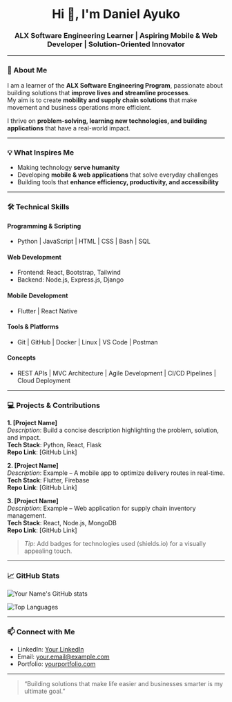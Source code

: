 <h1 align="center">Hi 👋, I'm Daniel Ayuko</h1>
<h3 align="center">ALX Software Engineering Learner | Aspiring Mobile & Web Developer | Solution-Oriented Innovator</h3>

---

### 🌟 About Me
I am a learner of the **ALX Software Engineering Program**, passionate about building solutions that **improve lives and streamline processes**.  
My aim is to create **mobility and supply chain solutions** that make movement and business operations more efficient.  

I thrive on **problem-solving, learning new technologies, and building applications** that have a real-world impact.

---

### 💡 What Inspires Me
- Making technology **serve humanity**  
- Developing **mobile & web applications** that solve everyday challenges  
- Building tools that **enhance efficiency, productivity, and accessibility**  

---

### 🛠️ Technical Skills
#### Programming & Scripting
- Python | JavaScript | HTML | CSS | Bash | SQL  

#### Web Development
- Frontend: React, Bootstrap, Tailwind  
- Backend: Node.js, Express.js, Django  

#### Mobile Development
- Flutter | React Native  

#### Tools & Platforms
- Git | GitHub | Docker | Linux | VS Code | Postman  

#### Concepts
- REST APIs | MVC Architecture | Agile Development | CI/CD Pipelines | Cloud Deployment  

---

### 💻 Projects & Contributions
**1. [Project Name]**  
_Description_: Build a concise description highlighting the problem, solution, and impact.  
**Tech Stack**: Python, React, Flask  
**Repo Link**: [GitHub Link]

**2. [Project Name]**  
_Description_: Example – A mobile app to optimize delivery routes in real-time.  
**Tech Stack**: Flutter, Firebase  
**Repo Link**: [GitHub Link]

**3. [Project Name]**  
_Description_: Example – Web application for supply chain inventory management.  
**Tech Stack**: React, Node.js, MongoDB  
**Repo Link**: [GitHub Link]

> *Tip:* Add badges for technologies used (shields.io) for a visually appealing touch.

---

### 📈 GitHub Stats
![Your Name's GitHub stats](https://github-readme-stats.vercel.app/api?username=YOUR_GITHUB_USERNAME&show_icons=true&hide_border=true&theme=radical)  

![Top Languages](https://github-readme-stats.vercel.app/api/top-langs/?username=YOUR_GITHUB_USERNAME&hide_border=true&theme=radical)

---

### 📫 Connect with Me
- LinkedIn: [Your LinkedIn]([https://www.linkedin.com/in/daniel-ayuko-9450b622/])  
- Email: [your.email@example.com](mailto:daniel.ayuko@proton.me)  
- Portfolio: [yourportfolio.com]([https://sites.google.com/view/danielayuko])

---

> “Building solutions that make life easier and businesses smarter is my ultimate goal.”  
